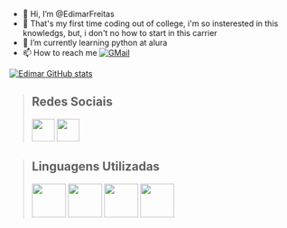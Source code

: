 - 👋 Hi, I’m @EdimarFreitas
- 👀 That's my first time coding out of college, i'm so insterested in this knowledgs, but, i don't no how to start in this carrier
- 🌱 I’m currently learning python at alura
- 📫 How to reach me [![GMail](https://img.shields.io/badge/Gmail-D14836?style=for-the-badge&logo=gmail&logoColor=white)](edimarfreitas95@gmail.com "GMail")



<!---
EdimrFreitas/EdimrFreitas is a ✨ special ✨ repository because its `README.md` (this file) appears on your GitHub profile.
You can click the Preview link to take a look at your changes.
--->

[![Edimar GitHub stats](https://github-readme-stats.vercel.app/api?username=EdimarDeSa&count_private=true&show_icons=true&theme=tokyonight&)](https://github.com/EdimarDeSa/github-readme-stats)

> ## Redes Sociais
> [<img src="https://cdn.jsdelivr.net/gh/devicons/devicon/icons/github/github-original-wordmark.svg" width="40px"/>](https://github.com/EdimarDeSa)
> [<img src="https://cdn.jsdelivr.net/gh/devicons/devicon/icons/linkedin/linkedin-original.svg" width="40px"/>](https://www.linkedin.com/in/edimar-freitas-de-sá/ "LinkedIn")

> ## Linguagens Utilizadas
> <img src="https://cdn.jsdelivr.net/gh/devicons/devicon/icons/python/python-original-wordmark.svg" width="60px"/>
> <img src="https://cdn.jsdelivr.net/gh/devicons/devicon/icons/css3/css3-original-wordmark.svg" width="60px"/>
> <img src="https://cdn.jsdelivr.net/gh/devicons/devicon/icons/html5/html5-original-wordmark.svg" width="60px"/>
> <img src="https://cdn.jsdelivr.net/gh/devicons/devicon/icons/javascript/javascript-original.svg" width="60px"/>

<br/>

<!-- > ## Frameworks mais usadas
> <img src="https://cdn.jsdelivr.net/gh/devicons/devicon/icons/django/django-plain-wordmark.svg" width="60px"/>
> <img src="https://cdn.jsdelivr.net/gh/devicons/devicon/icons/flask/flask-original-wordmark.svg" width="60px"/>
> <img src="https://cdn.jsdelivr.net/gh/devicons/devicon/icons/nginx/nginx-original.svg" width="60px"/>
> <img src="https://cdn.jsdelivr.net/gh/devicons/devicon/icons/sqlite/sqlite-original-wordmark.svg" width="60px"/>
> <img src="https://cdn.jsdelivr.net/gh/devicons/devicon/icons/mysql/mysql-original-wordmark.svg" width="60px"/> -->
